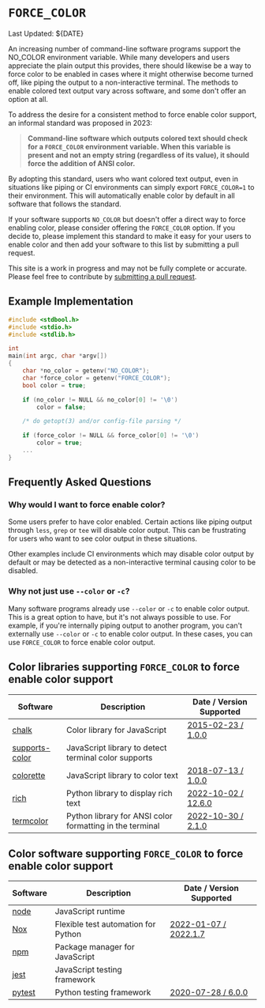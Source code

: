 # `FORCE_COLOR`

<time datetime="${DATE}">Last Updated: ${DATE}</time>

An increasing number of command-line software programs support the NO_COLOR environment variable. While many developers and users appreciate the plain output this provides, there should likewise be a way to force color to be enabled in cases where it might otherwise become turned off, like piping the output to a non-interactive terminal. The methods to enable colored text output vary across software, and some don't offer an option at all.

To address the desire for a consistent method to force enable color support, an informal standard was proposed in 2023:

> **Command-line software which outputs colored text should check for a `FORCE_COLOR` environment variable. When this variable is present and not an empty string (regardless of its value), it should force the addition of ANSI color.**

By adopting this standard, users who want colored text output, even in situations like piping or CI environments can simply export `FORCE_COLOR=1` to their environment. This will automatically enable color by default in all software that follows the standard.

If your software supports `NO_COLOR` but doesn't offer a direct way to force enabling color, please consider offering the `FORCE_COLOR` option. If you decide to, please implement this standard to make it easy for your users to enable color and then add your software to this list by submitting a pull request.

This site is a work in progress and may not be fully complete or accurate. Please feel free to contribute by [submitting a pull request](https://github.com/donatj/force-color.org).

## Example Implementation

```c
#include <stdbool.h>
#include <stdio.h>
#include <stdlib.h>

int
main(int argc, char *argv[])
{
    char *no_color = getenv("NO_COLOR");
    char *force_color = getenv("FORCE_COLOR");
    bool color = true;

    if (no_color != NULL && no_color[0] != '\0')
        color = false;

    /* do getopt(3) and/or config-file parsing */

    if (force_color != NULL && force_color[0] != '\0')
        color = true;
    ...
}
```

## Frequently Asked Questions

### Why would I want to force enable color?

Some users prefer to have color enabled. Certain actions like piping output through `less`, `grep` or `tee` will disable color output. This can be frustrating for users who want to see color output in these situations.

Other examples include CI environments which may disable color output by default or may be detected as a non-interactive terminal causing color to be disabled.

### Why not just use `--color` or `-c`?

Many software programs already use `--color` or `-c` to enable color output. This is a great option to have, but it's not always possible to use. For example, if you're internally piping output to another program, you can't externally use `--color` or `-c` to enable color output. In these cases, you can use `FORCE_COLOR` to force enable color output.

## Color libraries supporting `FORCE_COLOR` to force enable color support

| Software | Description | Date / Version Supported |
|-|-|-|
| [chalk](https://github.com/chalk) | Color library for JavaScript | [2015-02-23 / 1.0.0](https://github.com/chalk/chalk/releases/tag/v1.0.0) |
| [supports-color](https://www.npmjs.com/package/supports-color) | JavaScript library to detect terminal color supports | |
| [colorette](https://www.npmjs.com/package/colorette) | JavaScript library to color text | [2018-07-13 / 1.0.0](https://github.com/jorgebucaran/colorette/releases/tag/1.0.0) |
| [rich](https://github.com/Textualize/rich) | Python library to display rich text | [2022-10-02 / 12.6.0](https://github.com/Textualize/rich/releases/tag/v12.6.0) |
| [termcolor](https://github.com/termcolor/termcolor) | Python library for ANSI color formatting in the terminal | [2022-10-30 / 2.1.0](https://github.com/termcolor/termcolor/releases/tag/2.1.0) |

## Color software supporting `FORCE_COLOR` to force enable color support

| Software | Description | Date / Version Supported |
|-|-|-|
| [node](https://nodejs.org/node) | JavaScript runtime | |
| [Nox](https://github.com/wntrblm/nox) | Flexible test automation for Python | [2022-01-07 / 2022.1.7](https://github.com/wntrblm/nox/releases/tag/2022.1.7) |
| [npm](https://www.npmjs.com/npm) | Package manager for JavaScript | |
| [jest](https://jestjs.io/jest) | JavaScript testing framework | |
| [pytest](https://docs.pytest.org) | Python testing framework | [2020-07-28 / 6.0.0](https://github.com/pytest-dev/pytest/releases/tag/6.0.0) |
